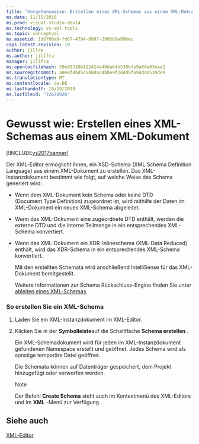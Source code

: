 ```yaml
---
title: 'Vorgehensweise: Erstellen eines XML-Schemas aus einem XML-Dokument | Microsoft-Dokumentation'
ms.date: 11/15/2016
ms.prod: visual-studio-dev14
ms.technology: vs-xml-tools
ms.topic: conceptual
ms.assetid: 1d6700a9-fd67-4794-8997-399589e99bec
caps.latest.revision: 10
author: jillre
ms.author: jillfra
manager: jillfra
ms.openlocfilehash: 59e99320b122424e40da64b530bfe9a84a93eae1
ms.sourcegitcommit: a8e8f4bd5d508da34bbe9f2d4d9fa94da0539de0
ms.translationtype: MT
ms.contentlocale: de-DE
ms.lasthandoff: 10/19/2019
ms.locfileid: "72670926"
---
```

# <a name="how-to-create-an-xml-schema-from-an-xml-document"></a>Gewusst wie: Erstellen eines XML-Schemas aus einem XML-Dokument
[!INCLUDE[vs2017banner](../includes/vs2017banner.md)]

Der XML-Editor ermöglicht Ihnen, ein XSD-Schema (XML Schema Definition Language) aus einem XML-Dokument zu erstellen. Das XML-Instanzdokument bestimmt wie folgt, auf welche Weise das Schema generiert wird:

- Wenn dem XML-Dokument kein Schema oder keine DTD (Document Type Definition) zugeordnet ist, wird mithilfe der Daten im XML-Dokument ein neues XML-Schema abgeleitet.

- Wenn das XML-Dokument eine zugeordnete DTD enthält, werden die externe DTD und die interne Teilmenge in ein entsprechendes XML-Schema konvertiert.

- Wenn das XML-Dokument ein XDR-Inlineschema (XML-Data Reduced) enthält, wird das XDR-Schema in ein entsprechendes XML-Schema konvertiert.

  Mit den erstellten Schemata wird anschließend IntelliSense für das XML-Dokument bereitgestellt.

  Weitere Informationen zur Schema Rückschluss-Engine finden Sie unter [ableiten eines XML-Schemas](https://msdn.microsoft.com/library/b18e7ffd-3c04-482d-9934-ba2f6a59b2c9).

### <a name="to-create-an-xml-schema"></a>So erstellen Sie ein XML-Schema

1. Laden Sie ein XML-Instanzdokument im XML-Editor.

2. Klicken Sie in der **Symbolleiste**auf die Schaltfläche **Schema erstellen** .

     Ein XML-Schemadokument wird für jeden im XML-Instanzdokument gefundenen Namespace erstellt und geöffnet. Jedes Schema wird als sonstige temporäre Datei geöffnet.

     Die Schemata können auf Datenträger gespeichert, dem Projekt hinzugefügt oder verworfen werden.

    > [!NOTE]
    > Der Befehl **Create Schema** steht auch im Kontextmenü des XML-Editors und im **XML** -Menü zur Verfügung.

## <a name="see-also"></a>Siehe auch
 [XML-Editor](../xml-tools/xml-editor.md)
